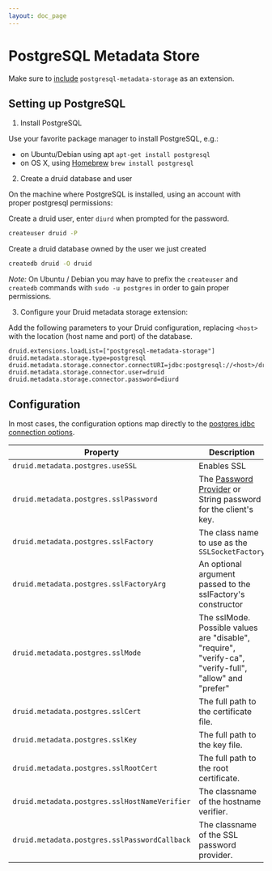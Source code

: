 ```yaml
---
layout: doc_page
---
```


<!--
  ~ Licensed to the Apache Software Foundation (ASF) under one
  ~ or more contributor license agreements.  See the NOTICE file
  ~ distributed with this work for additional information
  ~ regarding copyright ownership.  The ASF licenses this file
  ~ to you under the Apache License, Version 2.0 (the
  ~ "License"); you may not use this file except in compliance
  ~ with the License.  You may obtain a copy of the License at
  ~
  ~   http://www.apache.org/licenses/LICENSE-2.0
  ~
  ~ Unless required by applicable law or agreed to in writing,
  ~ software distributed under the License is distributed on an
  ~ "AS IS" BASIS, WITHOUT WARRANTIES OR CONDITIONS OF ANY
  ~ KIND, either express or implied.  See the License for the
  ~ specific language governing permissions and limitations
  ~ under the License.
  -->

# PostgreSQL Metadata Store

Make sure to [include](../../operations/including-extensions.html) `postgresql-metadata-storage` as an extension.

## Setting up PostgreSQL

1. Install PostgreSQL

  Use your favorite package manager to install PostgreSQL, e.g.:
  - on Ubuntu/Debian using apt `apt-get install postgresql`
  - on OS X, using [Homebrew](http://brew.sh/) `brew install postgresql`

2. Create a druid database and user

  On the machine where PostgreSQL is installed, using an account with proper
  postgresql permissions:

  Create a druid user, enter `diurd` when prompted for the password.

  ```bash
  createuser druid -P
  ```

  Create a druid database owned by the user we just created

  ```bash
  createdb druid -O druid
  ```

  *Note:* On Ubuntu / Debian you may have to prefix the `createuser` and
  `createdb` commands with `sudo -u postgres` in order to gain proper
  permissions.

3. Configure your Druid metadata storage extension:

  Add the following parameters to your Druid configuration, replacing `<host>`
  with the location (host name and port) of the database.

  ```properties
  druid.extensions.loadList=["postgresql-metadata-storage"]
  druid.metadata.storage.type=postgresql
  druid.metadata.storage.connector.connectURI=jdbc:postgresql://<host>/druid
  druid.metadata.storage.connector.user=druid
  druid.metadata.storage.connector.password=diurd
  ```

## Configuration
In most cases, the configuration options map directly to the [postgres jdbc connection options](https://jdbc.postgresql.org/documentation/head/connect.html).

|Property|Description|Default|Required|
|--------|-----------|-------|--------|
| `druid.metadata.postgres.useSSL` | Enables SSL | `false` | no |
| `druid.metadata.postgres.sslPassword` | The [Password Provider](../../operations/password-provider.html) or String password for the client's key. | none | no |
| `druid.metadata.postgres.sslFactory` | The class name to use as the `SSLSocketFactory` | none | no |
| `druid.metadata.postgres.sslFactoryArg` | An optional argument passed to the sslFactory's constructor | none | no |
| `druid.metadata.postgres.sslMode` | The sslMode. Possible values are "disable", "require", "verify-ca", "verify-full", "allow" and "prefer"| none | no |
| `druid.metadata.postgres.sslCert` | The full path to the certificate file. | none | no |
| `druid.metadata.postgres.sslKey` | The full path to the key file. | none | no |
| `druid.metadata.postgres.sslRootCert` | The full path to the root certificate. | none | no |
| `druid.metadata.postgres.sslHostNameVerifier` | The classname of the hostname verifier. | none | no |
| `druid.metadata.postgres.sslPasswordCallback` | The classname of the SSL password provider. | none | no |
